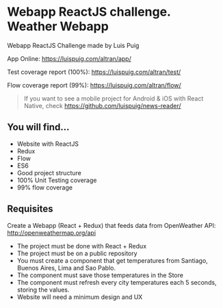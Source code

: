 # Webapp ReactJS challenge. Weather Webapp

Webapp ReactJS Challenge made by Luis Puig

App Online: https://luispuig.com/altran/app/

Test coverage report (100%): https://luispuig.com/altran/test/

Flow coverage report (99%): https://luispuig.com/altran/flow/

> If you want to see a mobile project for Android & iOS with React Native, check https://github.com/luispuig/news-reader/

## You will find...

- Website with ReactJS
- Redux
- Flow
- ES6
- Good project structure
- 100% Unit Testing coverage
- 99% flow coverage

## Requisites

Create a Webapp (React + Redux) that feeds data from OpenWeather API: http://openweathermap.org/api

- The project must be done with React + Redux
- The project must be on a public repository
- You must create a component that get temperatures from Santiago, Buenos Aires, Lima and Sao Pablo.
- The component must save those temperatures in the Store
- The component must refresh every city temperatures each 5 seconds, storing the values.
- Website will need a minimum design and UX
